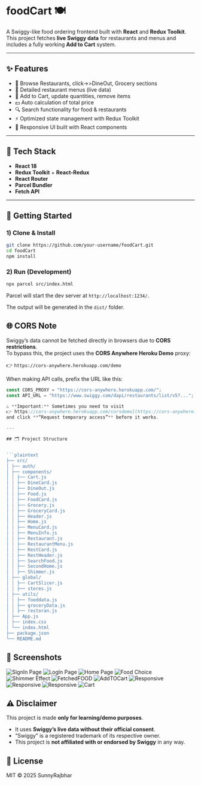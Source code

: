 # foodCart 🍽️

A Swiggy-like food ordering frontend built with **React** and **Redux Toolkit**.  
This project fetches **live Swiggy data** for restaurants and menus and includes a fully working **Add to Cart** system.

---

## ✨ Features

- 🍴 Browse Restaurants, click->>DineOut, Grocery sections
- 📄 Detailed restaurant menus (live data)
- 🛒 Add to Cart, update quantities, remove items
- 💵 Auto calculation of total price
- 🔍 Search functionality for food & restaurants
- ⚡ Optimized state management with Redux Toolkit
- 🎨 Responsive UI built with React components

---

## 🧰 Tech Stack

- **React 18**
- **Redux Toolkit** + **React-Redux**
- **React Router**
- **Parcel Bundler**
- **Fetch API**

---

## 🚀 Getting Started

### 1) Clone & Install

```bash
git clone https://github.com/your-username/foodCart.git
cd foodCart
npm install
```

### 2) Run (Development)

```bash
npx parcel src/index.html
```

Parcel will start the dev server at `http://localhost:1234/`.

The output will be generated in the `dist/` folder.

## 🌐 CORS Note

Swiggy’s data cannot be fetched directly in browsers due to **CORS restrictions**.  
To bypass this, the project uses the **CORS Anywhere Heroku Demo** proxy:

👉 `https://cors-anywhere.herokuapp.com/demo`

When making API calls, prefix the URL like this:

```js
const CORS_PROXY = "https://cors-anywhere.herokuapp.com/";
const API_URL = "https://www.swiggy.com/dapi/restaurants/list/v5?...";

⚠️ **Important:** Sometimes you need to visit
👉 https://cors-anywhere.herokuapp.com/corsdemo](https://cors-anywhere.herokuapp.com/corsdemo)
and click **“Request temporary access”** before it works.

---

## 🗂️ Project Structure


```plaintext
├── src/
│ ├── auth/
│ ├── components/
│ │ ├── Cart.js
│ │ ├── DineCard.js
│ │ ├── DineOut.js
│ │ ├── Food.js
│ │ ├── FoodCard.js
│ │ ├── Grocery.js
│ │ ├── GroceryCard.js
│ │ ├── Header.js
│ │ ├── Home.js
│ │ ├── MenuCard.js
│ │ ├── MenuInfo.js
│ │ ├── Restaurant.js
│ │ ├── RestaurantMenu.js
│ │ ├── RestCard.js
│ │ ├── RestHeader.js
│ │ ├── SearchFood.js
│ │ ├── SecondHome.js
│ │ ├── Shimmer.js
│ ├── global/
│ │ ├── CartSlicer.js
│ │ ├── stores.js
│ ├── utils/
│ │ ├── fooddata.js
│ │ ├── groceryData.js
│ │ ├── restoran.js
│ ├── App.js
│ ├── index.css
│ └── index.html
├── package.json
└── README.md

```


## 📸 Screenshots

![SignIn Page](<images/Screenshot%20(180).png>)
![LogIn Page](<images/Screenshot%20(182).png>)
![Home Page](<images/Screenshot%20(136).png>)
![Food Choice](<images/Screenshot%20(137).png>)
![Shimmer Effect](<images/Screenshot%20(138).png>)
![FetchedFOOD](<images/Screenshot%20(175).png>)
![AddTOCart](<images/Screenshot%20(177).png>)
![Responsive](<images/Screenshot%20(183).png>)
![Responsive](<images/Screenshot%20(184).png>)
![Responsive](<images/Screenshot%20(185).png>)
![Cart](<images/Screenshot%20(178).png>)

## ⚠️ Disclaimer

This project is made **only for learning/demo purposes**.

- It uses **Swiggy’s live data without their official consent**.
- “Swiggy” is a registered trademark of its respective owner.
- This project is **not affiliated with or endorsed by Swiggy** in any way.

## 📜 License

MIT © 2025 SunnyRajbhar
